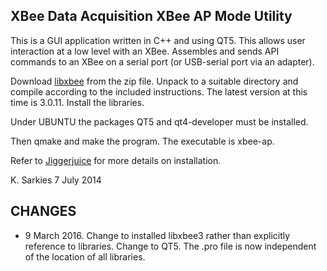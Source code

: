 XBee Data Acquisition XBee AP Mode Utility
------------------------------------------

This is a GUI application written in C++ and using QT5. This allows user
interaction at a low level with an XBee. Assembles and sends API commands to an
XBee on a serial port (or USB-serial port via an adapter).

Download [libxbee](https://github.com/attie/libxbee3/archive/master.zip) from the zip file. Unpack to a suitable directory and
compile according to the included instructions. The latest version at this time
is 3.0.11. Install the libraries.

Under UBUNTU the packages QT5 and qt4-developer must be installed.

Then qmake and make the program. The executable is xbee-ap.

Refer to [Jiggerjuice](http://www.jiggerjuice.info/electronics/projects/XBee-network/xbee-data-acquisition.html) for more details on installation.

K. Sarkies
7 July 2014

CHANGES
-------
* 9 March 2016. Change to installed libxbee3 rather than explicitly reference
to libraries. Change to QT5. The .pro file is now independent of the location of
all libraries.

